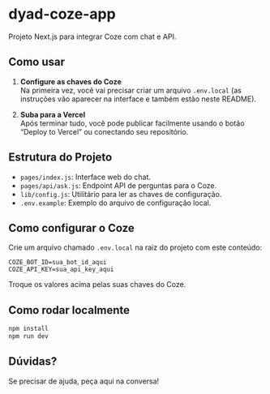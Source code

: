 # dyad-coze-app

Projeto Next.js para integrar Coze com chat e API.

## Como usar

1. **Configure as chaves do Coze**  
   Na primeira vez, você vai precisar criar um arquivo `.env.local` (as instruções vão aparecer na interface e também estão neste README).

2. **Suba para a Vercel**  
   Após terminar tudo, você pode publicar facilmente usando o botão “Deploy to Vercel” ou conectando seu repositório.

## Estrutura do Projeto

- `pages/index.js`: Interface web do chat.
- `pages/api/ask.js`: Endpoint API de perguntas para o Coze.
- `lib/config.js`: Utilitário para ler as chaves de configuração.
- `.env.example`: Exemplo do arquivo de configuração local.

## Como configurar o Coze

Crie um arquivo chamado `.env.local` na raiz do projeto com este conteúdo:

```
COZE_BOT_ID=sua_bot_id_aqui
COZE_API_KEY=sua_api_key_aqui
```

Troque os valores acima pelas suas chaves do Coze.

## Como rodar localmente

```bash
npm install
npm run dev
```

## Dúvidas?

Se precisar de ajuda, peça aqui na conversa!
